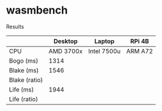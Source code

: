 # wasmbench

Results

|               | Desktop   | Laptop      | RPi 4B  |
| ------------- | --------- | ----------- | ------- |
| CPU           | AMD 3700x | Intel 7500u | ARM A72 |
| Bogo (ms)     | 1314      |             |         |
| Blake (ms)    | 1546      |             |         |
| Blake (ratio) |           |             |         |
| Life (ms)     | 1944      |             |         |
| Life (ratio)  |           |             |         |
